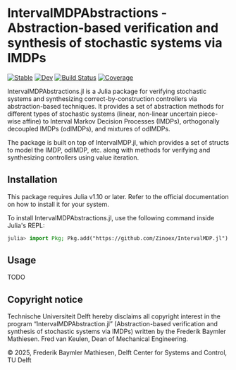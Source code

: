 # IntervalMDPAbstractions - Abstraction-based verification and synthesis of stochastic systems via IMDPs

[![Stable](https://img.shields.io/badge/docs-stable-blue.svg)](https://Zinoex.github.io/IntervalMDPAbstractions.jl/stable/)
[![Dev](https://img.shields.io/badge/docs-dev-blue.svg)](https://Zinoex.github.io/IntervalMDPAbstractions.jl/dev/)
[![Build Status](https://github.com/Zinoex/IntervalMDPAbstractions.jl/actions/workflows/CI.yml/badge.svg?branch=main)](https://github.com/Zinoex/IntervalMDPAbstractions.jl/actions/workflows/CI.yml?query=branch%3Amain)
[![Coverage](https://codecov.io/gh/Zinoex/IntervalMDPAbstractions.jl/branch/main/graph/badge.svg)](https://codecov.io/gh/Zinoex/IntervalMDPAbstractions.jl)

IntervalMDPAbstractions.jl is a Julia package for verifying stochastic systems and synthesizing correct-by-construction controllers via abstraction-based techniques. It provides a set of abstraction methods for different types of stochastic systems (linear, non-linear uncertain piece-wise affine) to Interval Markov Decision Processes (IMDPs), orthogonally decoupled IMDPs (odIMDPs), and mixtures of odIMDPs.

The package is built on top of IntervalMDP.jl, which provides a set of structs to model the IMDP, odIMDP, etc. along with methods for verifying and synthesizing controllers using value iteration.

## Installation

This package requires Julia v1.10 or later. Refer to the official documentation on how to install it for your system.

To install IntervalMDPAbstractions.jl, use the following command inside Julia's REPL:

```julia
julia> import Pkg; Pkg.add("https://github.com/Zinoex/IntervalMDP.jl")
```

## Usage

TODO

## Copyright notice
Technische Universiteit Delft hereby disclaims all copyright interest in the program “IntervalMDPAbstraction.jl” (Abstraction-based verification and synthesis of stochastic systems via IMDPs) written by the Frederik Baymler Mathiesen. Fred van Keulen, Dean of Mechanical Engineering.

© 2025, Frederik Baymler Mathiesen, Delft Center for Systems and Control, TU Delft
